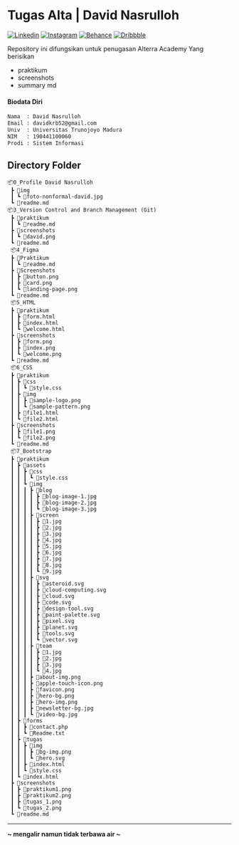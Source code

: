 # Tugas Alta | David Nasrulloh

[![Linkedin](https://badgen.net/badge/icon/linkedin?icon=linkedin&label)](https://www.linkedin.com/in/davidnasrulloh/) [![Instagram](https://badgen.net/badge/icon/instagram?icon=instagram&label)](https://www.instagram.com/davidnasrulloh_/) [![Behance](https://badgen.net/badge/icon/behance?icon=behance&label)](https://www.behance.net/davidnasrulloh) [![Dribbble](https://badgen.net/badge/icon/dribble?icon=dribbble&label)](https://dribbble.com/davidnasrulloh/shots)

Repository ini difungsikan untuk penugasan Alterra Academy Yang berisikan

- praktikum
- screenshots
- summary md

#### Biodata Diri

```sh
Nama  : David Nasrulloh
Email : davidkrb52@gmail.com
Univ  : Universitas Trunojoyo Madura
NIM   : 190441100060
Prodi : Sistem Informasi
```

## Directory Folder

```
📦0_Profile David Nasrulloh
 ┣ 📂img
 ┃ ┗ 📜foto-nonformal-david.jpg
 ┗ 📜readme.md
📦3_Version Control and Branch Management (Git)
 ┣ 📂praktikum
 ┃ ┗ 📜readme.md
 ┣ 📂screenshots
 ┃ ┗ 📜david.png
 ┗ 📜readme.md
 📦4_Figma
 ┣ 📂Praktikum
 ┃ ┗ 📜readme.md
 ┣ 📂Screenshots
 ┃ ┣ 📜button.png
 ┃ ┣ 📜card.png
 ┃ ┗ 📜landing-page.png
 ┗ 📜readme.md
 📦5_HTML
 ┣ 📂praktikum
 ┃ ┣ 📜form.html
 ┃ ┣ 📜index.html
 ┃ ┗ 📜welcome.html
 ┣ 📂screenshots
 ┃ ┣ 📜form.png
 ┃ ┣ 📜index.png
 ┃ ┗ 📜welcome.png
 ┗ 📜readme.md
 📦6_CSS
 ┣ 📂praktikum
 ┃ ┣ 📂css
 ┃ ┃ ┗ 📜style.css
 ┃ ┣ 📂img
 ┃ ┃ ┣ 📜sample-logo.png
 ┃ ┃ ┗ 📜sample-pattern.png
 ┃ ┣ 📜file1.html
 ┃ ┗ 📜file2.html
 ┣ 📂screenshots
 ┃ ┣ 📜file1.png
 ┃ ┗ 📜file2.png
 ┗ 📜readme.md
 📦7_Bootstrap
 ┣ 📂praktikum
 ┃ ┣ 📂assets
 ┃ ┃ ┣ 📂css
 ┃ ┃ ┃ ┗ 📜style.css
 ┃ ┃ ┗ 📂img
 ┃ ┃ ┃ ┣ 📂blog
 ┃ ┃ ┃ ┃ ┣ 📜blog-image-1.jpg
 ┃ ┃ ┃ ┃ ┣ 📜blog-image-2.jpg
 ┃ ┃ ┃ ┃ ┗ 📜blog-image-3.jpg
 ┃ ┃ ┃ ┣ 📂screen
 ┃ ┃ ┃ ┃ ┣ 📜1.jpg
 ┃ ┃ ┃ ┃ ┣ 📜2.jpg
 ┃ ┃ ┃ ┃ ┣ 📜3.jpg
 ┃ ┃ ┃ ┃ ┣ 📜4.jpg
 ┃ ┃ ┃ ┃ ┣ 📜5.jpg
 ┃ ┃ ┃ ┃ ┣ 📜6.jpg
 ┃ ┃ ┃ ┃ ┣ 📜7.jpg
 ┃ ┃ ┃ ┃ ┣ 📜8.jpg
 ┃ ┃ ┃ ┃ ┗ 📜9.jpg
 ┃ ┃ ┃ ┣ 📂svg
 ┃ ┃ ┃ ┃ ┣ 📜asteroid.svg
 ┃ ┃ ┃ ┃ ┣ 📜cloud-computing.svg
 ┃ ┃ ┃ ┃ ┣ 📜cloud.svg
 ┃ ┃ ┃ ┃ ┣ 📜code.svg
 ┃ ┃ ┃ ┃ ┣ 📜design-tool.svg
 ┃ ┃ ┃ ┃ ┣ 📜paint-palette.svg
 ┃ ┃ ┃ ┃ ┣ 📜pixel.svg
 ┃ ┃ ┃ ┃ ┣ 📜planet.svg
 ┃ ┃ ┃ ┃ ┣ 📜tools.svg
 ┃ ┃ ┃ ┃ ┗ 📜vector.svg
 ┃ ┃ ┃ ┣ 📂team
 ┃ ┃ ┃ ┃ ┣ 📜1.jpg
 ┃ ┃ ┃ ┃ ┣ 📜2.jpg
 ┃ ┃ ┃ ┃ ┣ 📜3.jpg
 ┃ ┃ ┃ ┃ ┗ 📜4.jpg
 ┃ ┃ ┃ ┣ 📜about-img.png
 ┃ ┃ ┃ ┣ 📜apple-touch-icon.png
 ┃ ┃ ┃ ┣ 📜favicon.png
 ┃ ┃ ┃ ┣ 📜hero-bg.png
 ┃ ┃ ┃ ┣ 📜hero-img.png
 ┃ ┃ ┃ ┣ 📜newsletter-bg.jpg
 ┃ ┃ ┃ ┗ 📜video-bg.jpg
 ┃ ┣ 📂forms
 ┃ ┃ ┣ 📜contact.php
 ┃ ┃ ┗ 📜Readme.txt
 ┃ ┣ 📂tugas
 ┃ ┃ ┣ 📂img
 ┃ ┃ ┃ ┣ 📜bg-img.png
 ┃ ┃ ┃ ┗ 📜hero.svg
 ┃ ┃ ┣ 📜index.html
 ┃ ┃ ┗ 📜style.css
 ┃ ┗ 📜index.html
 ┣ 📂screenshots
 ┃ ┣ 📜praktikum1.png
 ┃ ┣ 📜praktikum2.png
 ┃ ┣ 📜tugas_1.png
 ┃ ┗ 📜tugas_2.png
 ┗ 📜readme.md
```

---

**~ mengalir namun tidak terbawa air ~**
